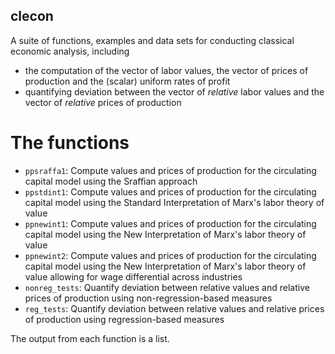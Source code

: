 ## clecon

A suite of functions, examples and data sets for conducting classical economic analysis, including 
- the computation of the vector of labor values, the vector of prices of production and the (scalar) uniform rates of profit
- quantifying deviation between the vector of _relative_ labor values and the vector of _relative_ prices of production

# The functions

- `ppsraffa1`: Compute values and prices of production for the circulating capital model using the Sraffian approach
- `ppstdint1`: Compute values and prices of production for the circulating capital model using the Standard Interpretation of Marx's labor theory of value
- `ppnewint1`: Compute values and prices of production for the circulating capital model using the New Interpretation of Marx's labor theory of value
- `ppnewint2`: Compute values and prices of production for the circulating capital model using the New Interpretation of Marx's labor theory of value allowing for wage differential across industries
- `nonreg_tests`: Quantify deviation between relative values and relative prices of production using non-regression-based measures
- `reg_tests`: Quantify deviation between relative values and relative prices of production using regression-based measures

The output from each function is a list. 
